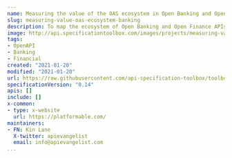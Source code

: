 ```yaml
---
name: Measuring the value of the OAS ecosystem in Open Banking and Open Finance
slug: measuring-value-oas-ecosystem-banking
description: To map the ecosystem of Open Banking and Open Finance APIs that use the OpenAPI Initiative’s OpenAPI Specification (OAS) and demonstrate the value and benefits of the OAS for the banks, customers, developers, FinTech, the underserved, and the API industry. If you'd like to see a full copy of the proposal please email contacts below and we can share the full proposal.
image: http://api.specificationtoolbox.com/images/projects/measuring-value-oas-ecosystem-banking.png
tags:
- OpenAPI
- Banking
- Financial
created: "2021-01-20"
modified: "2021-01-20"
url: https://raw.githubusercontent.com/api-specification-toolbox/toolbox/main/_projects/measuring-value-oas-ecosystem-banking.md
specificationVersion: "0.14"
apis: []
include: []
x-common:
- type: x-website
  url: https://platformable.com/
maintainers:
- FN: Kin Lane
  X-twitter: apievangelist
  email: info@apievangelist.com    
...
```


